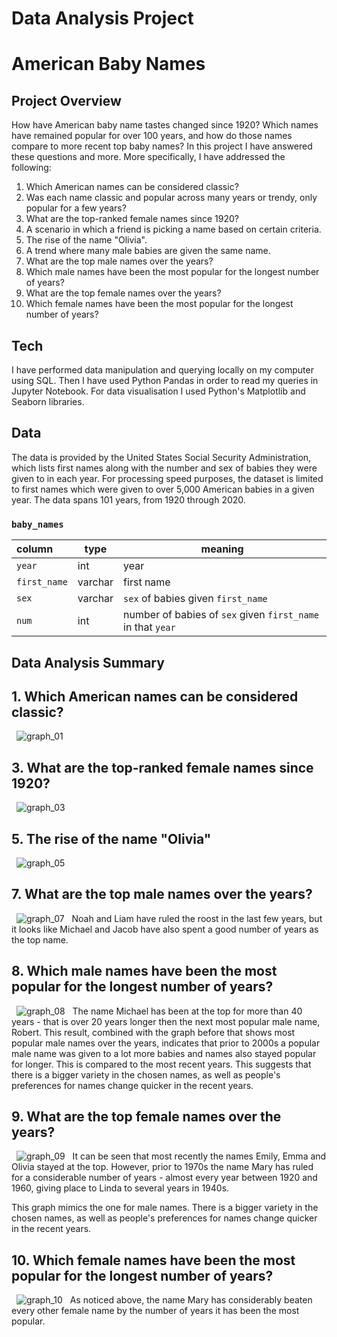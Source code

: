 Data Analysis Project
======
American Baby Names
======
Project Overview
------
How have American baby name tastes changed since 1920? Which names have remained popular for over 100 years, and how do those names compare to more recent top baby names? In this project I have answered these questions and more. More specifically, I have addressed the following:
1. Which American names can be considered classic?
2. Was each name classic and popular across many years or trendy, only popular for a few years?
3. What are the top-ranked female names since 1920?
4. A scenario in which a friend is picking a name based on certain criteria.
5. The rise of the name "Olivia".
6. A trend where many male babies are given the same name.
7. What are the top male names over the years?
8. Which male names have been the most popular for the longest number of years?
9. What are the top female names over the years?
10. Which female names have been the most popular for the longest number of years?

Tech
------
I have performed data manipulation and querying locally on my computer using SQL. Then I have used Python Pandas in order to read my queries in Jupyter Notebook. For data visualisation I used Python's Matplotlib and Seaborn libraries. 

Data
------
The data is provided by the United States Social Security Administration, which lists first names along with the number and sex of babies they were given to in each year. For processing speed purposes, the dataset is limited to first names which were given to over 5,000 American babies in a given year. The data spans 101 years, from 1920 through 2020.
<h3 id="baby_names"><code>baby_names</code></h3>
<table>
<thead>
<tr>
<th style="text-align:left;">column</th>
<th>type</th>
<th>meaning</th>
</tr>
</thead>
<tbody>
<tr>
<td style="text-align:left;"><code>year</code></td>
<td>int</td>
<td>year</td>
</tr>
<tr>
<td style="text-align:left;"><code>first_name</code></td>
<td>varchar</td>
<td>first name</td>
</tr>
<tr>
<td style="text-align:left;"><code>sex</code></td>
<td>varchar</td>
<td><code>sex</code> of babies given <code>first_name</code></td>
</tr>
<tr>
<td style="text-align:left;"><code>num</code></td>
<td>int</td>
<td>number of babies of <code>sex</code> given <code>first_name</code> in that <code>year</code></td>
</tr>
</tbody>
</table>

Data Analysis Summary
------
## 1. Which American names can be considered classic?
&nbsp;
![graph_01](https://user-images.githubusercontent.com/78367070/202752138-ddd6944b-a9a1-4364-a411-e32961fd7ff0.png)
&nbsp;
## 3. What are the top-ranked female names since 1920?
&nbsp;
![graph_03](https://user-images.githubusercontent.com/78367070/202752993-7192f6da-9192-4d7c-9bed-50e0a1390549.png)
&nbsp;
## 5. The rise of the name "Olivia"
&nbsp;
![graph_05](https://user-images.githubusercontent.com/78367070/202753189-e04e8cf1-5b0a-4c2b-9d36-0a78bbaf0086.png)
&nbsp;
## 7. What are the top male names over the years?
&nbsp;
![graph_07](https://user-images.githubusercontent.com/78367070/202753464-dad0bca8-09d0-4420-844a-33d2e97f5e59.png)
&nbsp;
Noah and Liam have ruled the roost in the last few years, but it looks like Michael and Jacob have also spent a good number of years as the top name.
&nbsp;
## 8. Which male names have been the most popular for the longest number of years?
&nbsp;
![graph_08](https://user-images.githubusercontent.com/78367070/202753744-a4a3151e-930f-4278-92cc-9e208500c8ba.png)
&nbsp;
The name Michael has been at the top for more than 40 years - that is over 20 years longer then the next most popular male name, Robert. This result, combined with the graph before that shows most popular male names over the years, indicates that prior to 2000s a popular male name was given to a lot more babies and names also stayed popular for longer. This is compared to the most recent years. This suggests that there is a bigger variety in the chosen names, as well as people's preferences for names change quicker in the recent years.
&nbsp;
## 9. What are the top female names over the years?
&nbsp;
![graph_09](https://user-images.githubusercontent.com/78367070/202754073-fc557709-24e5-4a39-b09a-7eb6605c2fc8.png)
&nbsp;
It can be seen that most recently the names Emily, Emma and Olivia stayed at the top. However, prior to 1970s the name Mary has ruled for a considerable number of years - almost every year between 1920 and 1960, giving place to Linda to several years in 1940s.

This graph mimics the one for male names. There is a bigger variety in the chosen names, as well as people's preferences for names change quicker in the recent years.
&nbsp;
## 10. Which female names have been the most popular for the longest number of years?
&nbsp;
![graph_10](https://user-images.githubusercontent.com/78367070/202754407-cef2a05b-25a8-4f9c-a297-ee4a9023a483.png)
&nbsp;
As noticed above, the name Mary has considerably beaten every other female name by the number of years it has been the most popular.
&nbsp;

